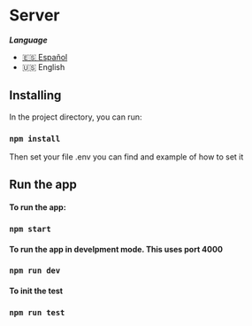 # Server

**_Language_**

- [🇪🇸 Español](./README.es.md)
- 🇺🇸 English

## Installing

In the project directory, you can run:

### `npm install`

Then set your file .env you can find and example of how to set it

## Run the app

#### To run the app:

### `npm start`

#### To run the app in develpment mode. This uses port 4000

### `npm run dev`

#### To init the test

### `npm run test`
